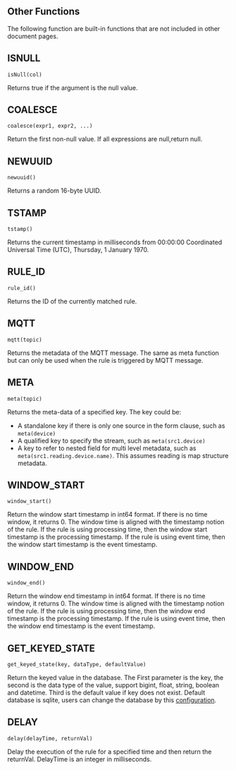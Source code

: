 ## Other Functions

The following function are built-in functions that are not included in other document pages.

## ISNULL

```
isNull(col)
```

Returns true if the argument is the null value.

## COALESCE

```
coalesce(expr1, expr2, ...)
```

Return the first non-null value. If all expressions are null,return null.

## NEWUUID

```
newuuid()
```

Returns a random 16-byte UUID.

## TSTAMP

```
tstamp()
```

Returns the current timestamp in milliseconds from 00:00:00 Coordinated Universal Time (UTC), Thursday, 1 January 1970.

## RULE_ID

```
rule_id()
```

Returns the ID of the currently matched rule.

## MQTT

```
mqtt(topic)
```

Returns the metadata of the MQTT message. The same as meta function but can only be used when the rule is triggered by
MQTT message.

## META

```
meta(topic)
```

Returns the meta-data of a specified key. The key could be:

- A standalone key if there is only one source in the form clause, such as `meta(device)`
- A qualified key to specify the stream, such as `meta(src1.device)`
- A key to refer to nested field for multi level metadata, such as `meta(src1.reading.device.name)`. This assumes
  reading is map structure metadata.

## WINDOW_START

```
window_start()
```

Return the window start timestamp in int64 format. If there is no time window, it returns 0. The window time is aligned
with the timestamp notion of the rule. If the rule is using processing time, then the window start timestamp is the
processing timestamp. If the rule is using event time, then the window start timestamp is the event timestamp.

## WINDOW_END

```
window_end()
```

Return the window end timestamp in int64 format. If there is no time window, it returns 0. The window time is aligned
with the timestamp notion of the rule. If the rule is using processing time, then the window end timestamp is the
processing timestamp. If the rule is using event time, then the window end timestamp is the event timestamp.

## GET_KEYED_STATE

```
get_keyed_state(key, dataType, defaultValue)
```

Return the keyed value in the database. The First parameter is the key, the second is the data type of the value,
support bigint, float, string, boolean and datetime. Third is the default value if key does not exist. Default database
is sqlite, users can change the database by
this [configuration](../../configuration/global_configurations.md#external-state).

## DELAY

```
delay(delayTime, returnVal)
```

Delay the execution of the rule for a specified time and then return the returnVal. DelayTime is an integer in
milliseconds.